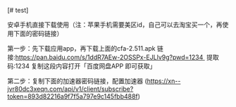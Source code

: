 [# test]


安卓手机直接下载使用（注：苹果手机需要美区id，自己可以去淘宝买一个，再使用下面的密码链接）

第一步：先下载应用app，再下载上面的cfa-2.511.apk
链接:https://pan.baidu.com/s/1ddR7AEw-2OSSPx-EJLlv9g?pwd=1234 
提取码:1234
复制这段内容打开「百度网盘APP 即可获取」

第二步：复制下面的加速器密码链接，配置加速器
(https://xn--jvr80dc3xeqn.com/api/v1/client/subscribe?token=893d82216a9f7f5a797e9c145fbb488f)
